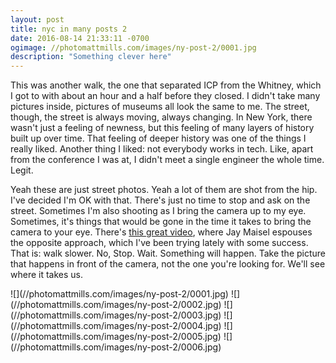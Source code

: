 ```yaml
---
layout: post
title: nyc in many posts 2
date: 2016-08-14 21:33:11 -0700
ogimage: //photomattmills.com/images/ny-post-2/0001.jpg
description: "Something clever here"
---
```


This was another walk, the one that separated ICP from the Whitney, which I got to with about an hour and a half before they closed. I didn't take many pictures inside, pictures of museums all look the same to me. The street, though, the street is always moving, always changing. In New York, there wasn't just a feeling of newness, but this feeling of many layers of history built up over time. That feeling of deeper history was one of the things I really liked. Another thing I liked: not everybody works in tech. Like, apart from the conference I was at, I didn't meet a single engineer the whole time. Legit.

Yeah these are just street photos. Yeah a lot of them are shot from the hip. I've decided I'm OK with that. There's just no time to stop and ask on the street. Sometimes I'm also shooting as I bring the camera up to my eye. Sometimes, it's things that would be gone in the time it takes to bring the camera to your eye. There's [this great video](https://vimeo.com/116692462), where Jay Maisel espouses the opposite approach, which I've been trying lately with some success. That is: walk slower. No, Stop. Wait. Something will happen. Take the picture that happens in front of the camera, not the one you're looking for. We'll see where it takes us.

<span style="display:block;" class="center">
  ![](//photomattmills.com/images/ny-post-2/0001.jpg)
![](//photomattmills.com/images/ny-post-2/0002.jpg)
![](//photomattmills.com/images/ny-post-2/0003.jpg)
![](//photomattmills.com/images/ny-post-2/0004.jpg)
![](//photomattmills.com/images/ny-post-2/0005.jpg)
![](//photomattmills.com/images/ny-post-2/0006.jpg)
</span>
